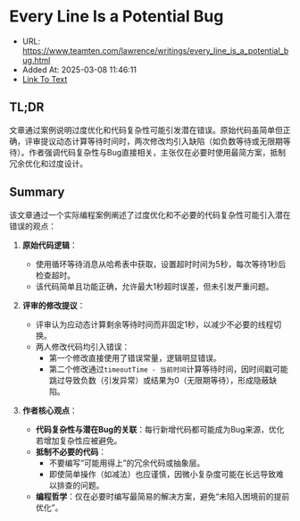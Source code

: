 # Every Line Is a Potential Bug
- URL: https://www.teamten.com/lawrence/writings/every_line_is_a_potential_bug.html
- Added At: 2025-03-08 11:46:11
- [Link To Text](2025-03-08-every-line-is-a-potential-bug_raw.md)

## TL;DR
文章通过案例说明过度优化和代码复杂性可能引发潜在错误。原始代码虽简单但正确，评审提议动态计算等待时间时，两次修改均引入缺陷（如负数等待或无限期等待）。作者强调代码复杂性与Bug直接相关，主张仅在必要时使用最简方案，抵制冗余优化和过度设计。

## Summary
该文章通过一个实际编程案例阐述了过度优化和不必要的代码复杂性可能引入潜在错误的观点：  
1. **原始代码逻辑**：  
   - 使用循环等待消息从哈希表中获取，设置超时时间为5秒，每次等待1秒后检查超时。  
   - 该代码简单且功能正确，允许最大1秒超时误差，但未引发严重问题。  

2. **评审的修改提议**：  
   - 评审认为应动态计算剩余等待时间而非固定1秒，以减少不必要的线程切换。  
   - 两人修改代码均引入错误：  
     - 第一个修改直接使用了错误常量，逻辑明显错误。  
     - 第二个修改通过`timeoutTime - 当前时间`计算等待时间，因时间戳可能跳过导致负数（引发异常）或结果为0（无限期等待），形成隐蔽缺陷。  

3. **作者核心观点**：  
   - **代码复杂性与潜在Bug的关联**：每行新增代码都可能成为Bug来源，优化若增加复杂性应被避免。  
   - **抵制不必要的代码**：  
     - 不要编写“可能用得上”的冗余代码或抽象层。  
     - 即使简单操作（如减法）也应谨慎，因微小复杂度可能在长远导致难以排查的问题。  
   - **编程哲学**：仅在必要时编写最简易的解决方案，避免“未陷入困境前的提前优化”。
